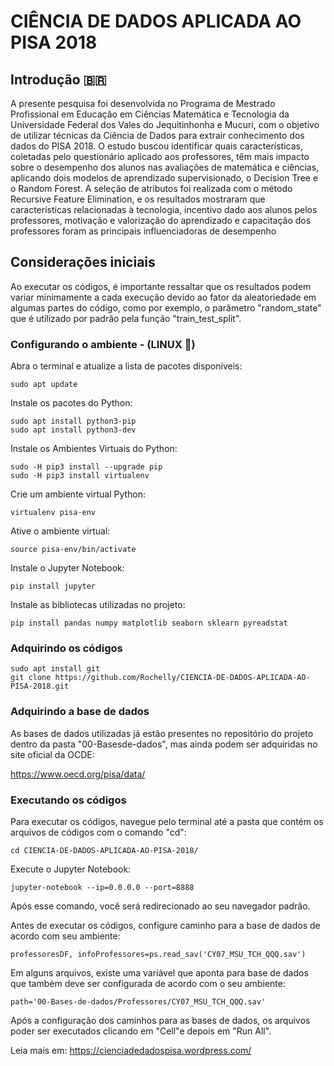 # CIÊNCIA DE DADOS APLICADA AO PISA 2018

## Introdução 🇧🇷
A presente pesquisa foi desenvolvida no Programa de Mestrado Profissional em Educação em Ciências Matemática e Tecnologia da Universidade Federal dos Vales do Jequitinhonha e Mucuri, com o objetivo de utilizar técnicas da Ciência de Dados para extrair conhecimento dos dados do PISA 2018. O estudo buscou identificar quais características, coletadas pelo questionário aplicado aos professores, têm mais impacto sobre o desempenho dos alunos nas avaliações de matemática e ciências, aplicando dois modelos de aprendizado supervisionado, o Decision Tree e o Random Forest. A seleção de atributos foi realizada com o método Recursive Feature Elimination, e os resultados mostraram que características relacionadas à tecnologia, incentivo dado aos alunos pelos professores, motivação e valorização do aprendizado e capacitação dos professores foram as principais influenciadoras de desempenho
## Considerações iniciais
Ao executar os códigos, é importante ressaltar que os resultados podem variar minimamente a cada execução devido ao fator da aleatoriedade em algumas partes do código, como por exemplo, o parâmetro "random_state" que é utilizado por padrão pela função "train_test_split".

### Configurando o ambiente - (LINUX 🐧) 
Abra o terminal e atualize a lista de pacotes disponíveis:
``` 
sudo apt update
```
Instale os pacotes do Python:

``` 
sudo apt install python3-pip
sudo apt install python3-dev
``` 

Instale os Ambientes Virtuais do Python:
``` 
sudo -H pip3 install --upgrade pip
sudo -H pip3 install virtualenv
``` 
Crie um ambiente virtual Python:

``` 
virtualenv pisa-env
``` 
Ative o ambiente virtual:

``` 
source pisa-env/bin/activate
``` 
Instale o Jupyter Notebook:
``` 
pip install jupyter
``` 
Instale as bibliotecas utilizadas no projeto:

``` 
pip install pandas numpy matplotlib seaborn sklearn pyreadstat
``` 
### Adquirindo os códigos

``` 
sudo apt install git
git clone https://github.com/Rochelly/CIENCIA-DE-DADOS-APLICADA-AO-PISA-2018.git

``` 

### Adquirindo a base de dados
As bases de dados utilizadas já estão presentes no repositório do projeto dentro da pasta "00-Basesde-dados", mas ainda podem ser adquiridas no site oficial da OCDE:

https://www.oecd.org/pisa/data/

### Executando os códigos
Para executar os códigos, navegue pelo terminal até a pasta que contém os arquivos de códigos com o comando "cd":


``` 
cd CIENCIA-DE-DADOS-APLICADA-AO-PISA-2018/

``` 
Execute o Jupyter Notebook:


``` 
jupyter-notebook --ip=0.0.0.0 --port=8888

``` 
Após esse comando, você será redirecionado ao seu navegador padrão.

Antes de executar os códigos, configure caminho para a base de dados de acordo com seu ambiente:
```
professoresDF, infoProfessores=ps.read_sav('CY07_MSU_TCH_QQQ.sav')
```
Em alguns arquivos, existe uma variável que aponta para base de dados que também deve ser
configurada de acordo com o seu ambiente:
```
path='00-Bases-de-dados/Professores/CY07_MSU_TCH_QQQ.sav'
```
Após a configuração dos caminhos para as bases de dados, os arquivos poder ser executados clicando
em "Cell"e depois em "Run All".

Leia mais em: https://cienciadedadospisa.wordpress.com/
